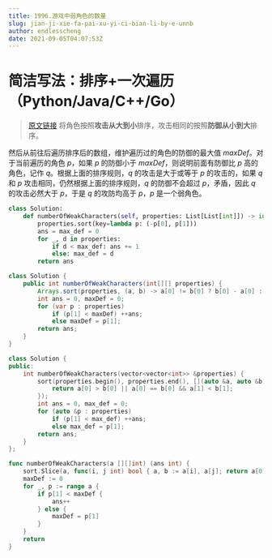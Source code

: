 ```yaml
---
title: 1996.游戏中弱角色的数量
slug: jian-ji-xie-fa-pai-xu-yi-ci-bian-li-by-e-unnb
author: endlesscheng
date: 2021-09-05T04:07:53Z
---
```

# 简洁写法：排序+一次遍历（Python/Java/C++/Go）
 
> [原文链接](https://leetcode.cn/problems/the-number-of-weak-characters-in-the-game/solution/jian-ji-xie-fa-pai-xu-yi-ci-bian-li-by-e-unnb)
将角色按照**攻击从大到小**排序，攻击相同的按照**防御从小到大**排序。

然后从前往后遍历排序后的数组，维护遍历过的角色的防御的最大值 $\textit{maxDef}$。对于当前遍历的角色 $p$，如果 $p$ 的防御小于 $\textit{maxDef}$，则说明前面有防御比 $p$ 高的角色，记作 $q$。根据上面的排序规则，$q$ 的攻击是大于或等于 $p$ 的攻击的，如果 $q$ 和 $p$ 攻击相同，仍然根据上面的排序规则，$q$ 的防御不会超过 $p$，矛盾，因此 $q$ 的攻击必然大于 $p$，于是 $q$ 的攻防均高于 $p$，$p$ 是一个弱角色。

```py [sol1-Python3]
class Solution:
    def numberOfWeakCharacters(self, properties: List[List[int]]) -> int:
        properties.sort(key=lambda p: (-p[0], p[1]))
        ans = max_def = 0
        for _, d in properties:
            if d < max_def: ans += 1
            else: max_def = d
        return ans
```

```java [sol1-Java]
class Solution {
    public int numberOfWeakCharacters(int[][] properties) {
        Arrays.sort(properties, (a, b) -> a[0] != b[0] ? b[0] - a[0] : a[1] - b[1]);
        int ans = 0, maxDef = 0;
        for (var p : properties)
            if (p[1] < maxDef) ++ans;
            else maxDef = p[1];
        return ans;
    }
}
```

```cpp [sol1-C++]
class Solution {
public:
    int numberOfWeakCharacters(vector<vector<int>> &properties) {
        sort(properties.begin(), properties.end(), [](auto &a, auto &b) {
            return a[0] > b[0] || a[0] == b[0] && a[1] < b[1];
        });
        int ans = 0, max_def = 0;
        for (auto &p : properties)
            if (p[1] < max_def) ++ans;
            else max_def = p[1];
        return ans;
    }
};
```

```go [sol1-Go]
func numberOfWeakCharacters(a [][]int) (ans int) {
	sort.Slice(a, func(i, j int) bool { a, b := a[i], a[j]; return a[0] > b[0] || a[0] == b[0] && a[1] < b[1] })
	maxDef := 0
	for _, p := range a {
		if p[1] < maxDef {
			ans++
		} else {
			maxDef = p[1]
		}
	}
	return
}
```

